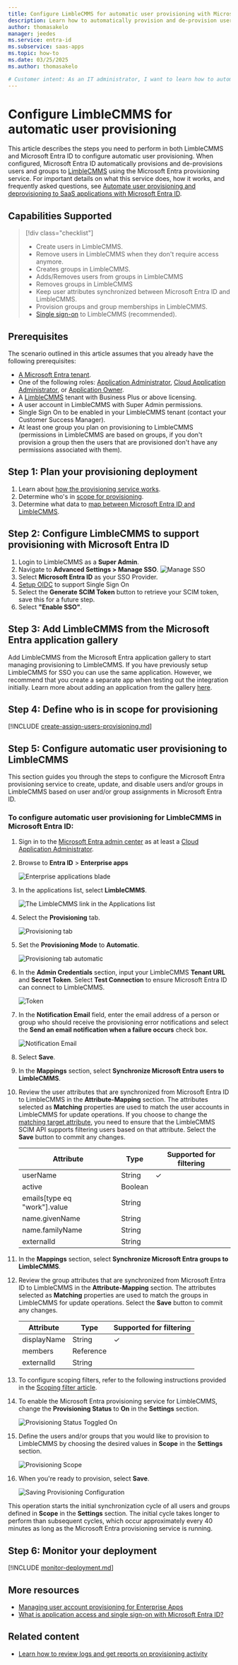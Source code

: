 ```yaml
---
title: Configure LimbleCMMS for automatic user provisioning with Microsoft Entra ID
description: Learn how to automatically provision and de-provision user accounts from Microsoft Entra ID to LimbleCMMS.
author: thomasakelo
manager: jeedes
ms.service: entra-id
ms.subservice: saas-apps
ms.topic: how-to
ms.date: 03/25/2025
ms.author: thomasakelo

# Customer intent: As an IT administrator, I want to learn how to automatically provision and deprovision user accounts from Microsoft Entra ID to LimbleCMMS so that I can streamline the user management process and ensure that users have the appropriate access to LimbleCMMS.
---
```


# Configure LimbleCMMS for automatic user provisioning

This article describes the steps you need to perform in both LimbleCMMS and Microsoft Entra ID to configure automatic user provisioning. When configured, Microsoft Entra ID automatically provisions and de-provisions users and groups to [LimbleCMMS](https://limblecmms.com/) using the Microsoft Entra provisioning service. For important details on what this service does, how it works, and frequently asked questions, see [Automate user provisioning and deprovisioning to SaaS applications with Microsoft Entra ID](~/identity/app-provisioning/user-provisioning.md). 


## Capabilities Supported
> [!div class="checklist"]
> * Create users in LimbleCMMS.
> * Remove users in LimbleCMMS when they don't require access anymore.
> * Creates groups in LimbleCMMS.
> * Adds/Removes users from groups in LimbleCMMS
> * Removes groups in LimbleCMMS
> * Keep user attributes synchronized between Microsoft Entra ID and LimbleCMMS.
> * Provision groups and group memberships in LimbleCMMS.
> * [Single sign-on](~/identity/enterprise-apps/add-application-portal-setup-oidc-sso.md) to LimbleCMMS (recommended).

## Prerequisites

The scenario outlined in this article assumes that you already have the following prerequisites:

* [A Microsoft Entra tenant](~/identity-platform/quickstart-create-new-tenant.md). 
* One of the following roles: [Application Administrator](/entra/identity/role-based-access-control/permissions-reference#application-administrator), [Cloud Application Administrator](/entra/identity/role-based-access-control/permissions-reference#cloud-application-administrator), or [Application Owner](/entra/fundamentals/users-default-permissions#owned-enterprise-applications). 
* A [LimbleCMMS](https://limblecmms.com/signup/?plan=business-yearly) tenant with Business Plus or above licensing.
* A user account in LimbleCMMS with Super Admin permissions.
* Single Sign On to be enabled in your LimbleCMMS tenant (contact your Customer Success Manager).
* At least one group you plan on provisioning to LimbleCMMS (permissions in LimbleCMMS are based on groups, if you don't provision a group then the users that are provisioned don't have any permissions associated with them). 


## Step 1: Plan your provisioning deployment
1. Learn about [how the provisioning service works](~/identity/app-provisioning/user-provisioning.md).
1. Determine who's in [scope for provisioning](~/identity/app-provisioning/define-conditional-rules-for-provisioning-user-accounts.md).
1. Determine what data to [map between Microsoft Entra ID and LimbleCMMS](~/identity/app-provisioning/customize-application-attributes.md). 

<a name='step-2-configure-limblecmms-to-support-provisioning-with-azure-ad'></a>

## Step 2: Configure LimbleCMMS to support provisioning with Microsoft Entra ID

1. Login to LimbleCMMS as a **Super Admin**.
1. Navigate to **Advanced Settings > Manage SSO**.
      ![Manage SSO](media/limblecmms-provisioning-tutorial/limble-manage-sso.png)
1. Select **Microsoft Entra ID** as your SSO Provider.
1. [Setup OIDC](https://help.limblecmms.com/en/articles/4446986-active-directory-oidc-sso-setup-guide) to support Single Sign On
1. Select the **Generate SCIM Token** button to retrieve your SCIM token, save this for a future step.
1. Select **"Enable SSO"**.

<a name='step-3-add-limblecmms-from-the-azure-ad-application-gallery'></a>

## Step 3: Add LimbleCMMS from the Microsoft Entra application gallery

Add LimbleCMMS from the Microsoft Entra application gallery to start managing provisioning to LimbleCMMS. If you have previously setup LimbleCMMS for SSO you can use the same application. However, we recommend that you create a separate app when testing out the integration initially. Learn more about adding an application from the gallery [here](~/identity/enterprise-apps/add-application-portal.md). 

## Step 4: Define who is in scope for provisioning 

[!INCLUDE [create-assign-users-provisioning.md](~/identity/saas-apps/includes/create-assign-users-provisioning.md)]

## Step 5: Configure automatic user provisioning to LimbleCMMS 

This section guides you through the steps to configure the Microsoft Entra provisioning service to create, update, and disable users and/or groups in LimbleCMMS based on user and/or group assignments in Microsoft Entra ID.

<a name='to-configure-automatic-user-provisioning-for-limblecmms-in-azure-ad'></a>

### To configure automatic user provisioning for LimbleCMMS in Microsoft Entra ID:

1. Sign in to the [Microsoft Entra admin center](https://entra.microsoft.com) as at least a [Cloud Application Administrator](~/identity/role-based-access-control/permissions-reference.md#cloud-application-administrator).
1. Browse to **Entra ID** > **Enterprise apps**

	![Enterprise applications blade](common/enterprise-applications.png)

1. In the applications list, select **LimbleCMMS**.

	![The LimbleCMMS link in the Applications list](common/all-applications.png)

1. Select the **Provisioning** tab.

	![Provisioning tab](common/provisioning.png)

1. Set the **Provisioning Mode** to **Automatic**.

	![Provisioning tab automatic](common/provisioning-automatic.png)

1. In the **Admin Credentials** section, input your LimbleCMMS **Tenant URL** and **Secret Token**. Select **Test Connection** to ensure Microsoft Entra ID can connect to LimbleCMMS.

	![Token](common/provisioning-testconnection-tenanturltoken.png)

1. In the **Notification Email** field, enter the email address of a person or group who should receive the provisioning error notifications and select the **Send an email notification when a failure occurs** check box.

	![Notification Email](common/provisioning-notification-email.png)

1. Select **Save**.

1. In the **Mappings** section, select **Synchronize Microsoft Entra users to LimbleCMMS**.

1. Review the user attributes that are synchronized from Microsoft Entra ID to LimbleCMMS in the **Attribute-Mapping** section. The attributes selected as **Matching** properties are used to match the user accounts in LimbleCMMS for update operations. If you choose to change the [matching target attribute](~/identity/app-provisioning/customize-application-attributes.md), you need to ensure that the LimbleCMMS SCIM API supports filtering users based on that attribute. Select the **Save** button to commit any changes.

   |Attribute|Type|Supported for filtering|
   |---|---|---|
   |userName|String|&check;
   |active|Boolean|   
   |emails[type eq "work"].value|String|
   |name.givenName|String|
   |name.familyName|String|
   |externalId|String|


1. In the **Mappings** section, select **Synchronize Microsoft Entra groups to LimbleCMMS**.

1. Review the group attributes that are synchronized from Microsoft Entra ID to LimbleCMMS in the **Attribute-Mapping** section. The attributes selected as **Matching** properties are used to match the groups in LimbleCMMS for update operations. Select the **Save** button to commit any changes.

      |Attribute|Type|Supported for filtering|
      |---|---|---|
      |displayName|String|&check;
      |members|Reference|
      |externalId|String|      

1. To configure scoping filters, refer to the following instructions provided in the [Scoping filter  article](~/identity/app-provisioning/define-conditional-rules-for-provisioning-user-accounts.md).

1. To enable the Microsoft Entra provisioning service for LimbleCMMS, change the **Provisioning Status** to **On** in the **Settings** section.

	![Provisioning Status Toggled On](common/provisioning-toggle-on.png)

1. Define the users and/or groups that you would like to provision to LimbleCMMS by choosing the desired values in **Scope** in the **Settings** section.

	![Provisioning Scope](common/provisioning-scope.png)

1. When you're ready to provision, select **Save**.

	![Saving Provisioning Configuration](common/provisioning-configuration-save.png)

This operation starts the initial synchronization cycle of all users and groups defined in **Scope** in the **Settings** section. The initial cycle takes longer to perform than subsequent cycles, which occur approximately every 40 minutes as long as the Microsoft Entra provisioning service is running. 

## Step 6: Monitor your deployment

[!INCLUDE [monitor-deployment.md](~/identity/saas-apps/includes/monitor-deployment.md)]

## More resources

* [Managing user account provisioning for Enterprise Apps](~/identity/app-provisioning/configure-automatic-user-provisioning-portal.md)
* [What is application access and single sign-on with Microsoft Entra ID?](~/identity/enterprise-apps/what-is-single-sign-on.md)

## Related content

* [Learn how to review logs and get reports on provisioning activity](~/identity/app-provisioning/check-status-user-account-provisioning.md)
